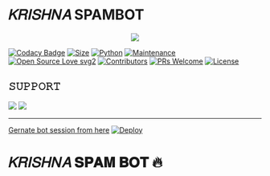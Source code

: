 # 𝐾𝑅𝐼𝑆𝐻𝑁𝐴 SPAMBOT 
<p align="center"> 
  <img src="https://te.legra.ph/file/1d932f84b543e5ad6d13f.jpg"> 
</p> 


[![Codacy Badge](https://api.codacy.com/project/badge/Grade/f7c51539e67b483bb8d7749acca51d3a)](https://app.codacy.com/gh/sameerpanthi/deadly-spam-bot?utm_source=github.com&utm_medium=referral&utm_content=sameerpanthi/deadly-spam-bot&utm_campaign=Badge_Grade_Settings) 
[![Size](https://img.shields.io/github/repo-size/sameerpanthi/deadly-spam-bot?style=flat-square&color=green)](https://github.com/sameerpanthi/deadly-spam-bot/) 
[![Python](https://img.shields.io/badge/Python-v3.9-blue)](https://www.python.org/)
[![Maintenance](https://img.shields.io/badge/Maintained%3F-yes-green.svg)](https://github.com/sameerpanthi/deadly-spam-bot/graphs/commit-activity) 
[![Open Source Love svg2](https://badges.frapsoft.com/os/v2/open-source.svg?v=103)](https://github.com/sameerpanthi/deadly-spam-bot) 
[![Contributors](https://img.shields.io/github/contributors/sameerpanthi/deadly-spam-bot?style=flat-square&color=green)](https://github.com/sameerpanthi/deadly-spam-bot/graphs/contributors)
[![PRs Welcome](https://img.shields.io/badge/PRs-welcome-brightgreen.svg?style=flat-square)](https://makeapullrequest.com) 
[![License](https://img.shields.io/badge/License-AGPL-blue)](https://github.com/sameerpanthi/deadly-spam-bot/blob/main/LICENSE) 



## 𝚂𝚄𝙿𝙿𝙾𝚁𝚃 

<a href="https://t.me/Deadly_spam_bot"><img src="https://img.shields.io/badge/Join-SUPPORT%20GROUP-red.svg?logo=Telegram"></a> 
<a href="https://t.me/Deadly_spambot"><img src="https://img.shields.io/badge/Join-SUPPORT%20CHANNEL-red.svg?logo=Telegram"></a> 

------------------------------------------------- 

[Gernate bot session from here](https://replit.com/@Alcoholic-Krish/NYHNA#main.py)
[![Deploy](https://www.herokucdn.com/deploy/button.svg)](https://dashboard.heroku.com/new?template=https://github.com/Nyhna/KRISHNA-SPAM)


# 𝐾𝑅𝐼𝑆𝐻𝑁𝐴 𝐒𝐏𝐀𝐌 𝐁𝐎𝐓 🔥
